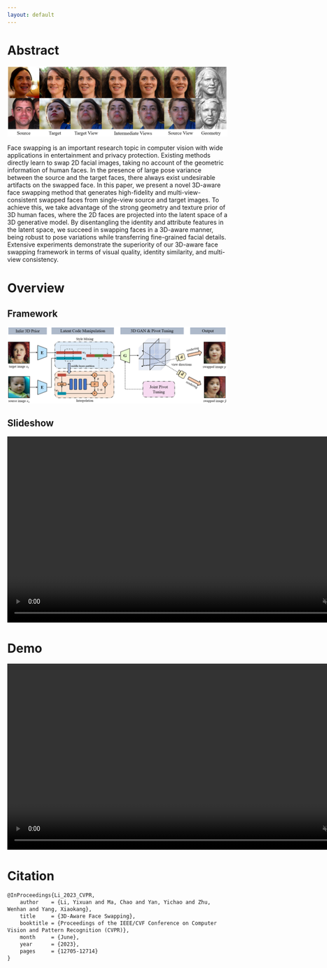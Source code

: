 ```yaml
---
layout: default
---
```


# Abstract
![teaser.png](assets/media/teaser.png)

Face swapping is an important research topic in computer vision with wide applications in entertainment and privacy protection. Existing methods directly learn to swap 2D facial images, taking no account of the geometric information of human faces. In the presence of large pose variance between the source and the target faces, there always exist undesirable artifacts on the swapped face. In this paper, we present a novel 3D-aware face swapping method that generates high-fidelity and multi-view-consistent swapped faces from single-view source and target images. To achieve this, we take advantage of the strong geometry and texture prior of 3D human faces, where the 2D faces are projected into the latent space of a 3D generative model. By disentangling the identity and attribute features in the latent space, we succeed in swapping faces in a 3D-aware manner, being robust to pose variations while transferring fine-grained facial details. Extensive experiments demonstrate the superiority of our 3D-aware face swapping framework in terms of visual quality, identity similarity, and multi-view consistency. 

# Overview
## Framework
![framework.png](assets/media/framework.png)

## Slideshow
<video width="850" playsinline autoplay loop preload muted controls>
  <source src="assets/media/slide_show.mp4" type="video/mp4">
</video>

# Demo
<video width="850" playsinline autoplay loop preload muted controls>
  <source src="assets/media/demo.mp4" type="video/mp4">
</video>

# Citation
```text
@InProceedings{Li_2023_CVPR,
    author    = {Li, Yixuan and Ma, Chao and Yan, Yichao and Zhu, Wenhan and Yang, Xiaokang},
    title     = {3D-Aware Face Swapping},
    booktitle = {Proceedings of the IEEE/CVF Conference on Computer Vision and Pattern Recognition (CVPR)},
    month     = {June},
    year      = {2023},
    pages     = {12705-12714}
}
```
